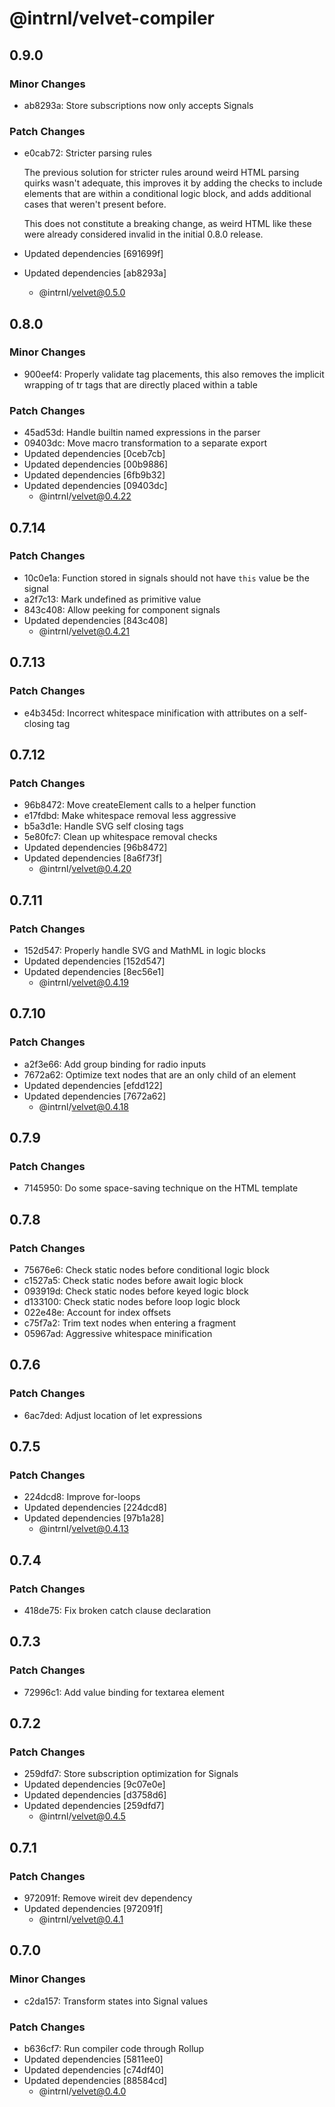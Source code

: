 # @intrnl/velvet-compiler

## 0.9.0

### Minor Changes

- ab8293a: Store subscriptions now only accepts Signals

### Patch Changes

- e0cab72: Stricter parsing rules

  The previous solution for stricter rules around weird HTML parsing quirks wasn't
  adequate, this improves it by adding the checks to include elements that are
  within a conditional logic block, and adds additional cases that weren't present
  before.

  This does not constitute a breaking change, as weird HTML like these were
  already considered invalid in the initial 0.8.0 release.

- Updated dependencies [691699f]
- Updated dependencies [ab8293a]
  - @intrnl/velvet@0.5.0

## 0.8.0

### Minor Changes

- 900eef4: Properly validate tag placements, this also removes the implicit wrapping of
  tr tags that are directly placed within a table

### Patch Changes

- 45ad53d: Handle builtin named expressions in the parser
- 09403dc: Move macro transformation to a separate export
- Updated dependencies [0ceb7cb]
- Updated dependencies [00b9886]
- Updated dependencies [6fb9b32]
- Updated dependencies [09403dc]
  - @intrnl/velvet@0.4.22

## 0.7.14

### Patch Changes

- 10c0e1a: Function stored in signals should not have `this` value be the signal
- a2f7c13: Mark undefined as primitive value
- 843c408: Allow peeking for component signals
- Updated dependencies [843c408]
  - @intrnl/velvet@0.4.21

## 0.7.13

### Patch Changes

- e4b345d: Incorrect whitespace minification with attributes on a self-closing tag

## 0.7.12

### Patch Changes

- 96b8472: Move createElement calls to a helper function
- e17fdbd: Make whitespace removal less aggressive
- b5a3d1e: Handle SVG self closing tags
- 5e80fc7: Clean up whitespace removal checks
- Updated dependencies [96b8472]
- Updated dependencies [8a6f73f]
  - @intrnl/velvet@0.4.20

## 0.7.11

### Patch Changes

- 152d547: Properly handle SVG and MathML in logic blocks
- Updated dependencies [152d547]
- Updated dependencies [8ec56e1]
  - @intrnl/velvet@0.4.19

## 0.7.10

### Patch Changes

- a2f3e66: Add group binding for radio inputs
- 7672a62: Optimize text nodes that are an only child of an element
- Updated dependencies [efdd122]
- Updated dependencies [7672a62]
  - @intrnl/velvet@0.4.18

## 0.7.9

### Patch Changes

- 7145950: Do some space-saving technique on the HTML template

## 0.7.8

### Patch Changes

- 75676e6: Check static nodes before conditional logic block
- c1527a5: Check static nodes before await logic block
- 093919d: Check static nodes before keyed logic block
- d133100: Check static nodes before loop logic block
- 022e48e: Account for index offsets
- c75f7a2: Trim text nodes when entering a fragment
- 05967ad: Aggressive whitespace minification

## 0.7.6

### Patch Changes

- 6ac7ded: Adjust location of let expressions

## 0.7.5

### Patch Changes

- 224dcd8: Improve for-loops
- Updated dependencies [224dcd8]
- Updated dependencies [97b1a28]
  - @intrnl/velvet@0.4.13

## 0.7.4

### Patch Changes

- 418de75: Fix broken catch clause declaration

## 0.7.3

### Patch Changes

- 72996c1: Add value binding for textarea element

## 0.7.2

### Patch Changes

- 259dfd7: Store subscription optimization for Signals
- Updated dependencies [9c07e0e]
- Updated dependencies [d3758d6]
- Updated dependencies [259dfd7]
  - @intrnl/velvet@0.4.5

## 0.7.1

### Patch Changes

- 972091f: Remove wireit dev dependency
- Updated dependencies [972091f]
  - @intrnl/velvet@0.4.1

## 0.7.0

### Minor Changes

- c2da157: Transform states into Signal values

### Patch Changes

- b636cf7: Run compiler code through Rollup
- Updated dependencies [5811ee0]
- Updated dependencies [c74df40]
- Updated dependencies [88584cd]
  - @intrnl/velvet@0.4.0
